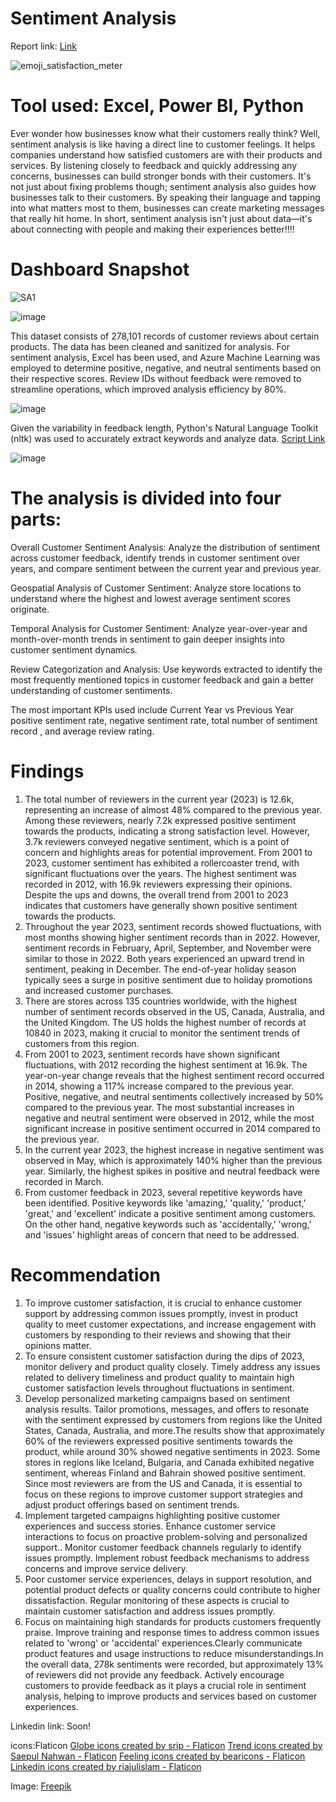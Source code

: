 # Sentiment Analysis

Report link: <a href="https://app.powerbi.com/view?r=eyJrIjoiMDM1NmFhMTAtOWJiMC00ZWUyLTkyMWItYWVmNjNlMDFjOTU5IiwidCI6ImRmODY3OWNkLWE4MGUtNDVkOC05OWFjLWM4M2VkN2ZmOTVhMCJ9" target="_blank">Link</a>


![emoji_satisfaction_meter](https://github.com/Ananyad7/Sentiment-Analysis/assets/164981636/1d591d9e-f28a-4197-acfc-1c0eb7e861a5)


# Tool used: Excel, Power BI, Python

Ever wonder how businesses know what their customers really think? Well, sentiment analysis is like having a direct line to customer feelings. It helps companies understand how satisfied customers are with their products and services. By listening closely to feedback and quickly addressing any concerns, businesses can build stronger bonds with their customers. It's not just about fixing problems though; sentiment analysis also guides how businesses talk to their customers. By speaking their language and tapping into what matters most to them, businesses can create marketing messages that really hit home. In short, sentiment analysis isn't just about data—it's about connecting with people and making their experiences better!!!!


# Dashboard Snapshot
![SA1](https://github.com/Ananyad7/Sentiment-Analysis/assets/164981636/80b50ff4-c75b-4f9d-9a03-eeece45bc7aa)


![image](https://github.com/Ananyad7/Sentiment-Analysis/assets/164981636/50479574-9f0f-42a6-8de3-883e84a1e9c7)

This dataset consists of 278,101 records of customer reviews about certain products. The data has been cleaned and sanitized for analysis. For sentiment analysis, Excel has been used, and Azure Machine Learning was employed to determine positive, negative, and neutral sentiments based on their respective scores. Review IDs without feedback were removed to streamline operations, which improved analysis efficiency by 80%.

![image](https://github.com/Ananyad7/Sentiment-Analysis/assets/164981636/332d9296-ce9a-407b-adc5-66df4c20358d)

Given the variability in feedback length, Python's Natural Language Toolkit (nltk) was used to accurately extract keywords and analyze data.
<a href="https://github.com/Ananyad7/Sentiment-Analysis/blob/main/Keywords_extraction.ipynb" target="_blank">Script Link</a>


![image](https://github.com/Ananyad7/Sentiment-Analysis/assets/164981636/3be7723f-479b-42ab-9141-433153656448)


# The analysis is divided into four parts:

Overall Customer Sentiment Analysis: Analyze the distribution of sentiment across customer feedback, identify trends in customer sentiment over years, and compare sentiment between the current year and previous year.

Geospatial Analysis of Customer Sentiment: Analyze store locations to understand where the highest and lowest average sentiment scores originate.

Temporal Analysis for Customer Sentiment: Analyze year-over-year and month-over-month trends in sentiment to gain deeper insights into customer sentiment dynamics.

Review Categorization and Analysis: Use keywords extracted to identify the most frequently mentioned topics in customer feedback and gain a better understanding of customer sentiments.

The most important KPIs used include Current Year vs Previous Year positive sentiment rate, negative sentiment rate, total number of sentiment record , and average review rating.


# Findings 
1. The total number of reviewers in the current year (2023) is 12.6k, representing an increase of almost 48% compared to the previous year. Among these reviewers, nearly 7.2k expressed positive sentiment towards the products, indicating a strong satisfaction level. However, 3.7k reviewers conveyed negative sentiment, which is a point of concern and highlights areas for potential improvement. From 2001 to 2023, customer sentiment has exhibited a rollercoaster trend, with significant fluctuations over the years. The highest sentiment was recorded in 2012, with 16.9k reviewers expressing their opinions. Despite the ups and downs, the overall trend from 2001 to 2023 indicates that customers have generally shown positive sentiment towards the products.
2. Throughout the year 2023, sentiment records showed fluctuations, with most months showing higher sentiment records than in 2022. However, sentiment records in February, April, September, and November were similar to those in 2022. Both years experienced an upward trend in sentiment, peaking in December. The end-of-year holiday season typically sees a surge in positive sentiment due to holiday promotions and increased customer purchases.
3. There are stores across 135 countries worldwide, with the highest number of sentiment records observed in the US, Canada, Australia, and the United Kingdom. The US holds the highest number of records at 10840  in 2023, making it crucial to monitor the sentiment trends of customers from this region.
4. From 2001 to 2023, sentiment records have shown significant fluctuations, with 2012 recording the highest sentiment at 16.9k. The year-on-year change reveals that the highest sentiment record occurred in 2014, showing a 117% increase compared to the previous year. Positive, negative, and neutral sentiments collectively increased by 50% compared to the previous year. The most substantial increases in negative and neutral sentiment were observed in 2012, while the most significant increase in positive sentiment occurred in 2014 compared to the previous year.
5. In the current year 2023, the highest increase in negative sentiment was observed in May, which is approximately 140% higher than the previous year. Similarly, the highest spikes in positive and neutral feedback were recorded in March.
6. From customer feedback in 2023, several repetitive keywords have been identified. Positive keywords like 'amazing,' 'quality,' 'product,' 'great,' and 'excellent' indicate a positive sentiment among customers. On the other hand, negative keywords such as 'accidentally,' 'wrong,' and 'issues' highlight areas of concern that need to be addressed.




# Recommendation
1. To improve customer satisfaction, it is crucial to enhance customer support by addressing common issues promptly, invest in product quality to meet customer expectations, and increase engagement with customers by responding to their reviews and showing that their opinions matter.
2. To ensure consistent customer satisfaction during the dips of 2023, monitor delivery and product quality closely. Timely address any issues related to delivery timeliness and product quality to maintain high customer satisfaction levels throughout fluctuations in sentiment.
3. Develop personalized marketing campaigns based on sentiment analysis results. Tailor promotions, messages, and offers to resonate with the sentiment expressed by customers from regions like the United States, Canada, Australia, and more.The results show that approximately 60% of the reviewers expressed positive sentiments towards the product, while around 30% showed negative sentiments in 2023. Some stores in regions like Iceland, Bulgaria, and Canada exhibited negative sentiment, whereas Finland and Bahrain showed positive sentiment. Since most reviewers are from the US and Canada, it is essential to focus on these regions to improve customer support strategies and adjust product offerings based on sentiment trends.
4. Implement targeted campaigns highlighting positive customer experiences and success stories. Enhance customer service interactions to focus on proactive problem-solving and personalized support.. Monitor customer feedback channels regularly to identify issues promptly. Implement robust feedback mechanisms to address concerns and improve service delivery.
5. Poor customer service experiences, delays in support resolution, and potential product defects or quality concerns could contribute to higher dissatisfaction. Regular monitoring of these aspects is crucial to maintain customer satisfaction and address issues promptly.
6. Focus on maintaining high standards for products customers frequently praise. Improve training and response times to address common issues related to 'wrong' or 'accidental' experiences.Clearly communicate product features and usage instructions to reduce misunderstandings.In the overall data, 278k sentiments were recorded, but approximately 13% of reviewers did not provide any feedback. Actively encourage customers to provide feedback as it plays a crucial role in sentiment analysis, helping to improve products and services based on customer experiences.

Linkedin link: Soon!

icons:Flaticon
<a href="https://www.flaticon.com/free-icons/globe" title="globe icons">Globe icons created by srip - Flaticon</a>
<a href="https://www.flaticon.com/free-icons/trend" title="trend icons">Trend icons created by Saepul Nahwan - Flaticon</a>
<a href="https://www.flaticon.com/free-icons/feeling" title="feeling icons">Feeling icons created by bearicons - Flaticon</a>
<a href="https://www.flaticon.com/free-icons/linkedin" title="linkedin icons">Linkedin icons created by riajulislam - Flaticon</a>

Image: <a href="https://www.freepik.com/free-vector/emoji-satisfaction-meter-small_44156211.htm#query=sentiment%20analysis&position=4&from_view=keyword&track=ais_user&uuid=b8137c23-ba84-4fb3-a9b8-9a18321d7c1a">Freepik</a>
